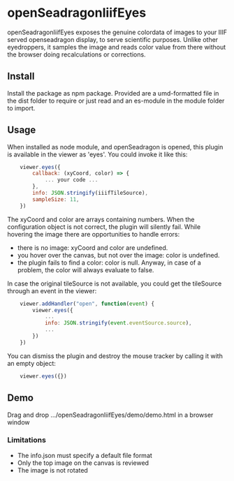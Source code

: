 # openSeadragonIiifEyes

openSeadragonIiifEyes exposes the genuine colordata of images to your IIIF served openseadragon  display, to serve scientific purposes. Unlike other eyedroppers, it samples the image and reads color value from there without the browser doing recalculations or corrections.

## Install

Install the package as npm package. Provided are
a umd-formatted file in the dist folder to require or just read
and an es-module in the module folder to import.

## Usage

When installed as node module,
and openSeadragon is opened,
this plugin is available in the viewer as 'eyes'.
You could invoke it like this:

```js
    viewer.eyes({
        callback: (xyCoord, color) => {
            ... your code ...
        },
        info: JSON.stringify(iiifTileSource),
        sampleSize: 11,
    })
```

The xyCoord and color are arrays containing numbers.
When the configuration object is not correct, the plugin will silently fail.
While hovering the image there are opportunities to handle errors:
* there is no image:
  xyCoord and color are undefined.
* you hover over the canvas, but not over the image:
  color is undefined.
* the plugin fails to find a color:
  color is null.
Anyway, in case of a problem,
the color will always evaluate to false.

In case the original tileSource is not available,
you could get the tileSource through an event in the viewer:

```js
    viewer.addHandler("open", function(event) {
        viewer.eyes({
            ...
            info: JSON.stringify(event.eventSource.source),
            ...
        })
    })
```

You can dismiss the plugin and destroy the mouse tracker
by calling it with an empty object:

```js
    viewer.eyes({})
```

## Demo

Drag and drop .../openSeadragonIiifEyes/demo/demo.html in a browser window

### Limitations

* The info.json must specify a default file format
* Only the top image on the canvas is reviewed
* The image is not rotated
